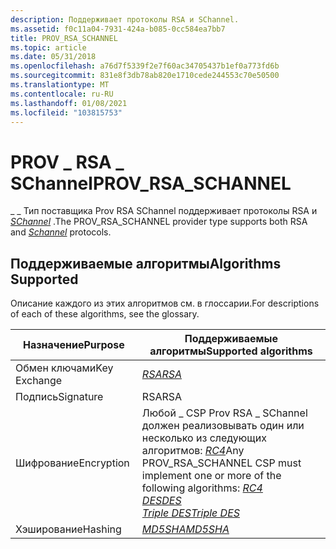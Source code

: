 ```yaml
---
description: Поддерживает протоколы RSA и SChannel.
ms.assetid: f0c11a04-7931-424a-b085-0cc584ea7bb7
title: PROV_RSA_SCHANNEL
ms.topic: article
ms.date: 05/31/2018
ms.openlocfilehash: a76d7f5339f2e7f60ac34705437b1ef0a773fd6b
ms.sourcegitcommit: 831e8f3db78ab820e1710cede244553c70e50500
ms.translationtype: MT
ms.contentlocale: ru-RU
ms.lasthandoff: 01/08/2021
ms.locfileid: "103815753"
---
```

# <a name="prov_rsa_schannel"></a><span data-ttu-id="dd2db-103">PROV \_ RSA \_ SChannel</span><span class="sxs-lookup"><span data-stu-id="dd2db-103">PROV\_RSA\_SCHANNEL</span></span>

<span data-ttu-id="dd2db-104">\_ \_ Тип поставщика Prov RSA SChannel поддерживает протоколы RSA и [*SChannel*](../secgloss/s-gly.md) .</span><span class="sxs-lookup"><span data-stu-id="dd2db-104">The PROV\_RSA\_SCHANNEL provider type supports both RSA and [*Schannel*](../secgloss/s-gly.md) protocols.</span></span>

## <a name="algorithms-supported"></a><span data-ttu-id="dd2db-105">Поддерживаемые алгоритмы</span><span class="sxs-lookup"><span data-stu-id="dd2db-105">Algorithms Supported</span></span>

<span data-ttu-id="dd2db-106">Описание каждого из этих алгоритмов см. в глоссарии.</span><span class="sxs-lookup"><span data-stu-id="dd2db-106">For descriptions of each of these algorithms, see the glossary.</span></span>



| <span data-ttu-id="dd2db-107">Назначение</span><span class="sxs-lookup"><span data-stu-id="dd2db-107">Purpose</span></span>      | <span data-ttu-id="dd2db-108">Поддерживаемые алгоритмы</span><span class="sxs-lookup"><span data-stu-id="dd2db-108">Supported algorithms</span></span>                                                                                                                                                                                                                                                                                                          |
|--------------|-------------------------------------------------------------------------------------------------------------------------------------------------------------------------------------------------------------------------------------------------------------------------------------------------------------------------------|
| <span data-ttu-id="dd2db-109">Обмен ключами</span><span class="sxs-lookup"><span data-stu-id="dd2db-109">Key Exchange</span></span> | [<span data-ttu-id="dd2db-110">*RSA*</span><span class="sxs-lookup"><span data-stu-id="dd2db-110">*RSA*</span></span>](../secgloss/r-gly.md)                                                                                                                                                                                                                                                                   |
| <span data-ttu-id="dd2db-111">Подпись</span><span class="sxs-lookup"><span data-stu-id="dd2db-111">Signature</span></span>    | <span data-ttu-id="dd2db-112">RSA</span><span class="sxs-lookup"><span data-stu-id="dd2db-112">RSA</span></span>                                                                                                                                                                                                                                                                                                                           |
| <span data-ttu-id="dd2db-113">Шифрование</span><span class="sxs-lookup"><span data-stu-id="dd2db-113">Encryption</span></span>   | <span data-ttu-id="dd2db-114">Любой \_ CSP Prov RSA \_ SChannel должен реализовывать один или несколько из следующих алгоритмов: [ *RC4*](../secgloss/r-gly.md)</span><span class="sxs-lookup"><span data-stu-id="dd2db-114">Any PROV\_RSA\_SCHANNEL CSP must implement one or more of the following algorithms: [*RC4*](../secgloss/r-gly.md)</span></span><br/> [<span data-ttu-id="dd2db-115">*DES*</span><span class="sxs-lookup"><span data-stu-id="dd2db-115">*DES*</span></span>](../secgloss/d-gly.md)<br/> [<span data-ttu-id="dd2db-116">*Triple DES*</span><span class="sxs-lookup"><span data-stu-id="dd2db-116">*Triple DES*</span></span>](../secgloss/t-gly.md)<br/> |
| <span data-ttu-id="dd2db-117">Хэширование</span><span class="sxs-lookup"><span data-stu-id="dd2db-117">Hashing</span></span>      | <span data-ttu-id="dd2db-118">[*MD5*](../secgloss/m-gly.md)[*SHA*](../secgloss/s-gly.md)</span><span class="sxs-lookup"><span data-stu-id="dd2db-118">[*MD5*](../secgloss/m-gly.md)[*SHA*](../secgloss/s-gly.md)</span></span><br/>                                                                                                                                                                                             |



 

 

 
